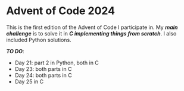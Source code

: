 # Advent of Code 2024
This is the first edition of the Advent of Code I participate in. My ***main challenge*** is to solve it in ***C implementing things from scratch***. I also included Python solutions.

***TO DO***:
- Day 21: part 2 in Python, both in C
- Day 23: both parts in C
- Day 24: both parts in C
- Day 25 in C

